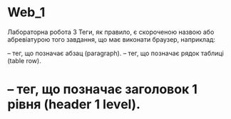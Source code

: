 # Web_1
Лабораторна робота 3
Теги, як правило, є скороченою назвою або абревіатурою того завдання, що має виконати браузер, наприклад:
<p> – тег, що позначає абзац (paragraph).
<tr> – тег, що позначає рядок таблиці (table row).
<h1> – тег, що позначає заголовок 1 рівня (header 1 level).

